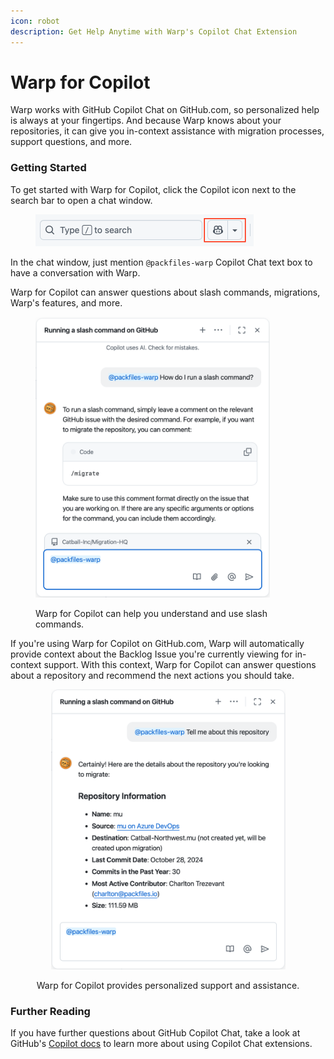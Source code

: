 ```yaml
---
icon: robot
description: Get Help Anytime with Warp's Copilot Chat Extension
---
```


# Warp for Copilot

Warp works with GitHub Copilot Chat on GitHub.com, so personalized help is always at your fingertips. And because Warp knows about your repositories, it can give you in-context assistance with migration processes, support questions, and more.

### Getting Started

To get started with Warp for Copilot, click the Copilot icon next to the search bar to open a chat window.

<div data-full-width="true"><figure><img src="../../.gitbook/assets/image (7) (1) (1).png" alt="" width="349"><figcaption></figcaption></figure></div>

In the chat window, just mention `@packfiles-warp` Copilot Chat text box to have a conversation with Warp.&#x20;

Warp for Copilot can answer questions about slash commands, migrations, Warp's features, and more.&#x20;

<figure><img src="../../.gitbook/assets/image (1) (2).png" alt="Warp for Copilot can help you understand and use slash commands." width="375"><figcaption><p>Warp for Copilot can help you understand and use slash commands.</p></figcaption></figure>

If you're using Warp for Copilot on GitHub.com, Warp will automatically provide context about the Backlog Issue you're currently viewing for in-context support. With this context, Warp for Copilot can answer questions about a repository and recommend the next actions you should take.

<div align="center"><figure><img src="../../.gitbook/assets/image (2) (2).png" alt="" width="375"><figcaption><p>Warp for Copilot provides personalized support and assistance. </p></figcaption></figure></div>

### Further Reading

If you have further questions about GitHub Copilot Chat, take a look at GitHub's [Copilot docs](https://pack.fm/using-copilot-extensions) to learn more about using Copilot Chat extensions.
